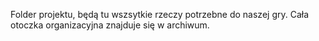Folder projektu, będą tu wszsytkie rzeczy potrzebne do naszej gry. Cała otoczka organizacyjna znajduje się w archiwum.
